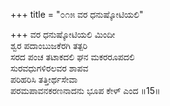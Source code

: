 +++
title = "೦೧೫ ವರ ಧನುಷ್ಕೋಟಿಯಲಿ"

+++
ವರ ಧನುಷ್ಕೋಟಿಯಲಿ ಮಿಂದೀ  
ಶ್ವರ ಪದಾಂಬುಜಕೆರಗಿ ತತ್ಪರಿ  
ಸರದ ಪಂಚ ತಟಾಕದಲಿ ಘನ ಮಕರರೂಪದಲಿ    
ಸುರವಧುಗಳಿರಲವರ ಶಾಪವ   
ಪರಿಹರಿಸಿ ತತ್ತೀರ್ಥಸೇವಾ  
ಪರಮಪಾವನಕರಣನಾದನು ಭೂಪ ಕೇಳ್ ಎಂದ      ॥15॥